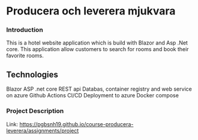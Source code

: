 # Producera och leverera mjukvara

### Introduction
This is a hotel website application which is build with Blazor and Asp .Net core. This application allow customers to search for rooms and book their favorite rooms. 

## Technologies
Blazor
ASP .net core REST api
Databas, container registry and web service on azure
Github Actions CI/CD
Deployment to azure
Docker compose

### Project Description
Link: <https://pgbsnh19.github.io/course-producera-leverera/assignments/project>



